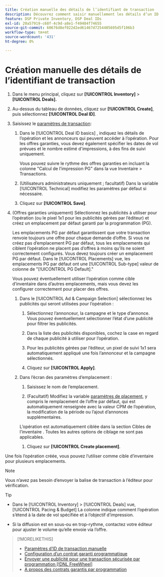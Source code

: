 ```yaml
---
title: Création manuelle des détails de l’identifiant de transaction
description: Découvrez comment saisir manuellement les détails d’un ID de transaction.
feature: DSP Private Inventory, DSP Deal IDs
exl-id: 20a57919-c68f-4c9d-a8e1-f49484f74655
source-git-commit: 60676d8ef022d2ed61467d7254405695d5f106b3
workflow-type: tm+mt
source-wordcount: '431'
ht-degree: 0%

---
```


# Création manuelle des détails de l’identifiant de transaction

1. Dans le menu principal, cliquez sur **[!UICONTROL Inventory]** > **[!UICONTROL Deals].**

1. Au-dessus du tableau de données, cliquez sur **[!UICONTROL Create]**, puis sélectionnez **[!UICONTROL Deal ID]**.

1. Saisissez le [paramètres de transaction](deal-id-settings.md):

   1. Dans le [!UICONTROL Deal ID basics] , indiquez les détails de l’opération et les annonceurs qui peuvent accéder à l’opération. Pour les offres garanties, vous devez également spécifier les dates de vol prévues et le nombre estimé d&#39;impressions, à des fins de suivi uniquement.

      Vous pouvez suivre le rythme des offres garanties en incluant la colonne &quot;Calcul de l’impression PG&quot; dans la vue Inventaire > Transactions.

   1. (Utilisateurs administrateurs uniquement ; facultatif) Dans la variable [!UICONTROL Technical] modifiez les paramètres par défaut si nécessaire.

   1. Cliquez sur **[!UICONTROL Save]**.

1. (Offres garanties uniquement) Sélectionnez les publicités à utiliser pour l’opération (ou le pixel 1x1 pour les publicités gérées par l’éditeur) et créez un emplacement par défaut garanti par la programmation (PG).

   Les emplacements PG par défaut garantissent que votre transaction renvoie toujours une offre pour chaque demande d’offre. Si vous ne créez pas d’emplacement PG par défaut, tous les emplacements qui ciblent l’opération ne placent pas d’offres à moins qu’ils ne soient correctement configurés. Vous devez toujours créer un emplacement PG par défaut. Dans le [!UICONTROL Placements] vue, les emplacements PG par défaut ont une [!UICONTROL Sub-type] valeur de colonne de &quot;[!UICONTROL PG Default].&quot;

   Vous pouvez éventuellement utiliser l’opération comme cible d’inventaire dans d’autres emplacements, mais vous devez les configurer correctement pour placer des offres.

   1. Dans le [!UICONTROL Ad & Campaign Selection] sélectionnez les publicités qui seront utilisées pour l’opération :

      1. Sélectionnez l’annonceur, la campagne et le type d’annonce. Vous pouvez éventuellement sélectionner l’état d’une publicité pour filtrer les publicités.

      1. Dans la liste des publicités disponibles, cochez la case en regard de chaque publicité à utiliser pour l’opération.

      1. Pour les publicités gérées par l’éditeur, un pixel de suivi 1x1 sera automatiquement appliqué une fois l’annonceur et la campagne sélectionnés.

      1. Cliquez sur **[!UICONTROL Apply]**.

   1. Dans l’écran des paramètres d’emplacement :

      1. Saisissez le nom de l’emplacement.

      1. (Facultatif) Modifiez la variable [paramètres de placement](/help/dsp/campaign-management/placements/placement-settings.md), y compris le remplacement de l’offre par défaut, qui est automatiquement renseignée avec la valeur CPM de l’opération, la modification de la période ou l’ajout d’annonces supplémentaires.

      L’opération est automatiquement ciblée dans la section Cibles de l’inventaire . Toutes les autres options de ciblage ne sont pas applicables.

      1. Cliquez sur **[!UICONTROL Create placement]**.

Une fois l’opération créée, vous pouvez l’utiliser comme cible d’inventaire pour plusieurs emplacements.

>[!NOTE]
>
> Vous n’avez pas besoin d’envoyer la balise de transaction à l’éditeur pour vérification.

>[!TIP]
>
>* Dans le [!UICONTROL Inventory] > [!UICONTROL Deals] vue, [!UICONTROL Pacing & Budget] La colonne indique comment l’opération s’étend à la date de vol spécifiée et à l’objectif d’impression.
>
>* Si la diffusion est en sous-ou en trop-rythme, contactez votre éditeur pour ajuster le volume qu’elle envoie via l’offre.

>[!MORELIKETHIS]
>
>* [Paramètres d’ID de transaction manuelle](deal-id-settings.md)
>* [Configuration d’un contrat garanti programmatique](programmatic-guaranteed-set-up.md)
>* [Envoyer une publicité pour une transaction sécurisée par programmation [!DNL FreeWheel]](freewheel-submit.md)
>* [A propos des contrats garantis par programmation](programmatic-guaranteed-about.md)
<!-- >* [Specify Placements and Ads for a Private Deal](deal-id-attach-placements.md)-->
